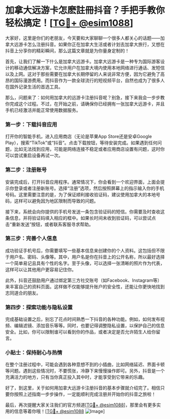 # 加拿大远游卡怎麽註冊抖音？手把手教你轻松搞定！[[TG💪+ @esim1088](https://t.me/s/esim1088)]

大家好，这里是你们的老朋友，今天要和大家聊聊一个很多人都关心的话题——加拿大远游卡怎么注册抖音。如果你正在加拿大生活或者计划去加拿大旅行，又想在抖音上分享你的精彩瞬间，那么这篇文章就是为你量身定制的！

首先，让我们了解一下什么是加拿大远游卡。加拿大远游卡是一种专为国际游客设计的移动通信解决方案，它允许用户在加拿大境内使用本地网络进行通话、发短信以及上网。这对于那些需要在加拿大长期停留的人来说非常方便，因为它避免了高昂的国际漫游费用。而抖音作为一款全球流行的短视频平台，自然也成为了很多人在国外记录生活的首选工具。

那么，问题来了：如何用加拿大的远游卡注册抖音呢？别急，接下来我会一步步教你完成这个过程。不过，在开始之前，请确保你已经拥有一张加拿大远游卡，并且手机已经激活并能正常使用数据服务。

### 第一步：下载抖音应用

打开你的智能手机，进入应用商店（无论是苹果App Store还是安卓Google Play），搜索“TikTok”或“抖音”。点击下载按钮，等待安装完成。如果遇到任何问题，比如无法找到应用，可能是网络连接不稳定或者应用商店设置有问题，这时你可以尝试重启设备再试一次。

### 第二步：注册账号

安装完成后，打开抖音应用程序。通常情况下，你会看到一个欢迎界面，上面会提示你登录或者注册新账号。选择“注册”选项，然后按照屏幕上的指示输入你的手机号码。这里需要注意的是，为了保证顺利接收验证码，建议使用加拿大的本地号码，这样可以避免因为地区限制而导致的问题。

接下来，系统会向你提供的手机号发送一条包含验证码的短信。你需要及时查收这条信息，并将验证码填入相应的框中。如果长时间未收到验证码，可以尝试点击“重新发送”按钮，或者联系客服寻求帮助。

### 第三步：完善个人信息

成功验证手机号后，你需要填写一些基本信息来创建你的个人资料。这包括但不限于用户名、密码、头像等。其中，用户名是你在抖音上的公开名称，所以最好选择一个简单易记且具有个性的名字。至于头像，可以选择一张清晰的照片作为代表，这样可以让其他用户更容易记住你。

此外，抖音还鼓励用户通过绑定第三方社交账号（如Facebook、Instagram等）来丰富自己的资料页面。这样做不仅能够提升账户的安全性，还能让你更快地找到志同道合的朋友。

### 第四步：探索功能与隐私设置

完成基础设置之后，别忘了花点时间熟悉一下抖音的各种功能。例如，如何发布视频、编辑滤镜、添加音乐等等。同时，也要记得调整隐私设置，以保护自己的信息安全。比如，你可以限制谁可以看到你的作品，或者决定是否允许陌生人给你留言。

### 小贴士：保持耐心与热情

在整个注册过程中，可能会遇到各种意想不到的小插曲，比如网络延迟、界面卡顿等问题。遇到这些情况时，不要慌张，冷静下来慢慢操作即可。另外，抖音是一个充满活力的地方，只有当你真正投入其中时，才能享受到它带来的乐趣。

好了，到这里，关于如何用加拿大远游卡注册抖音的基本步骤就介绍完了。相信只要你按照上述指南一步步操作，一定能顺利完成注册并开始你的抖音之旅啦！

最后，再次提醒大家关注我们的官方频道[[TG💪+ @esim1088](https://t.me/s/esim1088)]，那里会有更多实用的信息等着你哦！[[TG💪+ @esim1088](https://t.me/s/esim1088) ![Image](https://i.postimg.cc/4NQfJmqS/Snipaste-2025-05-13-00-14-12.png)]